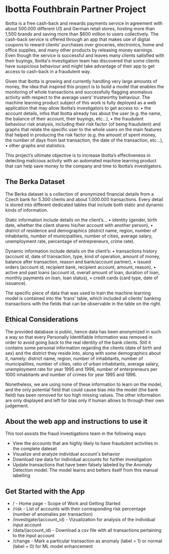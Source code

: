 # Ibotta Fouthbrain Partner Project

Ibotta is a free cash-back and rewards payments service in agreement with about 500.000 different US and German retail stores, hosting more than 1,500 brands and saving more than $600 million to users collectively. The cash-back service is offered through an app that makes use of digital coupons to reward clients’ purchases over groceries, electronics, home and office supplies, and many other products by releasing money earnings. Even though the service is successful and leaves many clients satisfied with their buyings, Ibotta's investigation team has discovered that some clients have suspicious behaviour and might take advantage of their app to get access to cash-back in a fraudulent way. 

Given that Ibotta is growing and currently handling very large amounts of money, the idea that inspired this project is to build a model that enables the monitoring of whole transactions and successfully flagging anomalous activity with respect to the average users’ trustworthy behaviour. The machine learning product subject of this work is fully deployed as a web application that may allow Ibotta’s investigators to get access to:
    • the account details, infos that Ibotta already has about the user (e.g. the name, the balance of their account, their buyings, etc…),
    • the fraudulent behaviour risk analysis, including their risk factor (of being fraudulent) and graphs that relate the specific user to the whole users on the main features that helped in producing the risk factor (e.g. the amount of spent money, the number of days from last transaction, the date of the transaction, etc...),
    • other graphs and statistics.

This project’s ultimate objective is to increase Ibotta’s effectiveness in detecting malicious activity with an automated machine learning product that can help save money to the company and time to Ibotta’s investigators.

## The Berka Dataset 

The Berka dataset is a collection of anonymized financial details from a Czech bank for 5.300 clients and about 1.000.000 transactions. Every detail is stored into different dedicated tables that include both static and dynamic kinds of information.

Static information include details on the client’s...
    • identity (gender, birth date, whether the client shares his/her account with another person),
    • district of residence and demographics (district name, region, number of inhabitants, number of municipalities, number of cities, average salary, unemployment rate, percentage of entrepreneurs, crime rate).

Dynamic information include details on the client’s:
    • transactions history (account id, date of transaction, type, kind of operation, amount of money, balance after transaction, reason and bank/account partner),
    • issued orders (account id, recipient bank, recipient account, amount, reason),
    • active and past loans (account id, overall amount of loan, duration of loan, monthly payments on loan, loan status),
    • credit cards (card type, date of issuance).

The specific piece of data that was used to train the machine learning model is contained into the ‘trans’ table, which included all clients’ banking transactions with the fields that can be observable in the table on the right.

## Ethical Considerations 

The provided database is public, hence data has been anonymized in such a way so that every Personally Identifiable Information was removed in order to avoid going back to the real identity of the bank clients. Still it contains some personal information regarding the clients (date of birth and sex) and the district they reside into, along with some demographics about it, namely: district name, region, number of inhabitants, number of municipalities, number of cities, ratio of urban inhabitants, average salary, unemployment rate for year 1995 and 1996, number of enterpreneurs per 1000 inhabitants and number of crimes for year 1995 and 1996.

Nonetheless, we are using none of these information to learn on the model, and the only potential field that could cause bias into the model (the bank field) has been removed for too high missing values. The other information are only displayed and left for bias only if human allows to through their own judgement.

## About the web app and instructions to use it 

This tool assists the fraud investigations team in the following ways:
- View the accounts that are highly likely to have fraudulent activities in the complete dateset
- Visualize and analyze individual account's behavior
- Download raw data for individual accounts for further investigation
- Update transactions that have been falsely labeled by the Anomaly Detection model. The model learns and betters itself from this manual labelling

## Get Started with the App

- / - Home page - Scope of Work and Getting Started
- /risk - List of accounts with their corresponding risk percentage (number of anomalies per transaction)
- /investigate/(account_id) - Vizualization for analysis of the individual input account
- /data/(account_id) - Download a csv file with all transactions pertaining to the input account
- /change - Mark a particular transaction as anomaly (label = 1) or normal (label = 0) for ML model enhancement


